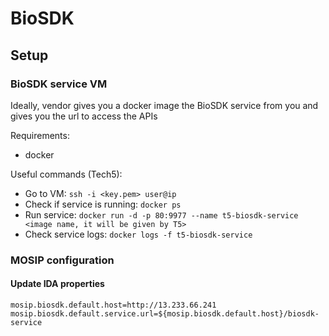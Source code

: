# BioSDK

## Setup

### BioSDK service VM
Ideally, vendor gives you a docker image the BioSDK service from you and gives you the url to access the APIs

Requirements:
* docker

Useful commands (Tech5):
* Go to VM: `ssh -i <key.pem> user@ip`
* Check if service is running: `docker ps`
* Run service: `docker run -d -p 80:9977 --name t5-biosdk-service  <image name, it will be given by T5>`
* Check service logs: `docker logs -f t5-biosdk-service`

### MOSIP configuration

#### Update IDA properties
```properties
mosip.biosdk.default.host=http://13.233.66.241
mosip.biosdk.default.service.url=${mosip.biosdk.default.host}/biosdk-service
```
